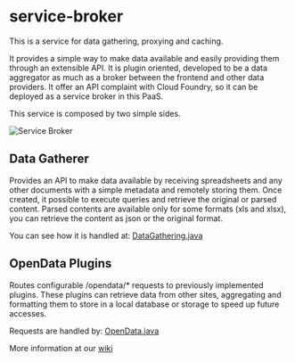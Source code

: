 # service-broker

This is a service for data gathering, proxying and caching.

It provides a simple way to make data available and easily providing them through an extensible API. It is plugin oriented, developed to be a data aggregator as much as a broker between the frontend and other data providers. It offer an API complaint with Cloud Foundry, so it can be deployed as a service broker in this PaaS.

This service is composed by two simple sides.


![Service Broker](https://i.ibb.co/y4sQSzc/service-broker-graph.png)

## Data Gatherer

Provides an API to make data available by receiving spreadsheets and any other documents with a simple metadata and remotely storing them. Once created, it possible to execute queries and retrieve the original or parsed content. Parsed contents are available only for some formats (xls and xlsx), you can retrieve the content as json or the original format.

You can see how it is handled at: [DataGathering.java]() 

## OpenData Plugins

Routes configurable /opendata/* requests to previously implemented plugins. These plugins can retrieve data from other sites, aggregating and formatting them to store in a local database or storage to speed up future accesses.

Requests are handled by: [OpenData.java]()

More information at our [wiki]()
